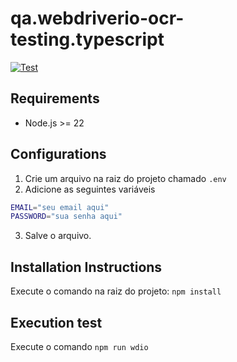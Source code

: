 # qa.webdriverio-ocr-testing.typescript

[![Test](https://github.com/qajonatasmartins/qa.webdriverio-ocr-testing.typescript/actions/workflows/node.js.yml/badge.svg)](https://github.com/qajonatasmartins/qa.webdriverio-ocr-testing.typescript/actions/workflows/node.js.yml)

## Requirements

- Node.js >= 22

## Configurations

1. Crie um arquivo na raiz do projeto chamado `.env`
2. Adicione as seguintes variáveis
```bash
EMAIL="seu email aqui"
PASSWORD="sua senha aqui"
```
3. Salve o arquivo.

## Installation Instructions

Execute o comando na raiz do projeto: `npm install`

## Execution test

Execute o comando `npm run wdio`